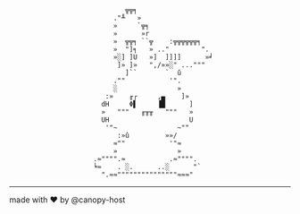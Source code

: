                                  ╦╦╕
                              ."╨   »
                              »     `╦╕
                              »      »r
                              »  ╦╦╕ ``╦    :╦╦╦╦╦╦╕
                              »  "]╕   » .."        ".
                              »░] ]U   »]  ]]]]      »╛
                               ]» ]»   ",/»»░" ..."""
                                 ]``       `  û
                              .""           '".
                              ░               »
                            :»    ╓┌     ,▄    ]»
                           dH     Φ▌     ▐█      ]
                           »   """   ╓╥╥   """   »
                           UH                    U
                            '"~               ~""
                               :»û         »»/
                              ≈""           '"≈
                              »               »
                         .≈"""".≈           .≈"""".
                         ╘≈    . ░.      ..░      "`
                           ".≈≈"""""""""""""""≈≈≈"
---
made with ❤ by @canopy-host

